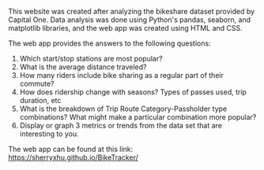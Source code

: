 This website was created after analyzing the bikeshare dataset provided by Capital One. Data analysis was done using Python's pandas, seaborn, and matplotlib libraries, and the web app was created using HTML and CSS. 

The web app provides the answers to the following questions: 

1. Which start/stop stations are most popular?
2. What is the average distance traveled?
3. How many riders include bike sharing as a regular part of their commute?
4. How does ridership change with seasons? Types of passes used, trip duration, etc
5. What is the breakdown of Trip Route Category-Passholder type combinations? What might make a particular combination more popular?
6. Display or graph 3 metrics or trends from the data set that are interesting to you.

The web app can be found at this link: https://sherryxhu.github.io/BikeTracker/ 
